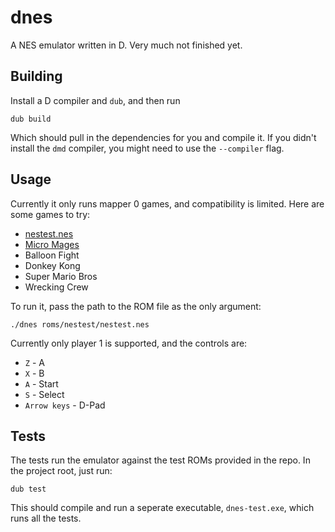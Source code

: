 # dnes

A NES emulator written in D. Very much not finished yet.

## Building

Install a D compiler and `dub`, and then run

```
dub build
```

Which should pull in the dependencies for you and compile it. If you didn't
install the `dmd` compiler, you might need to use the `--compiler` flag.

## Usage

Currently it only runs mapper 0 games, and compatibility is limited. Here are
some games to try:

* [nestest.nes](http://nickmass.com/images/nestest.nes)
* [Micro Mages](https://morphcatgames.itch.io/micromages)
* Balloon Fight
* Donkey Kong
* Super Mario Bros
* Wrecking Crew

To run it, pass the path to the ROM file as the only argument:

```
./dnes roms/nestest/nestest.nes
```

Currently only player 1 is supported, and the controls are:

* `Z` - A
* `X` - B
* `A` - Start
* `S` - Select
* `Arrow keys` - D-Pad

## Tests

The tests run the emulator against the test ROMs provided in the repo. In the
project root, just run:

```
dub test
```

This should compile and run a seperate executable, `dnes-test.exe`, which runs
all the tests.
